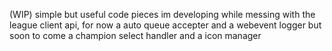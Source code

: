 (WIP) simple but useful code pieces im developing while messing with the league client api, for now a auto queue accepter and a webevent logger but soon to come a champion select handler and a icon manager
